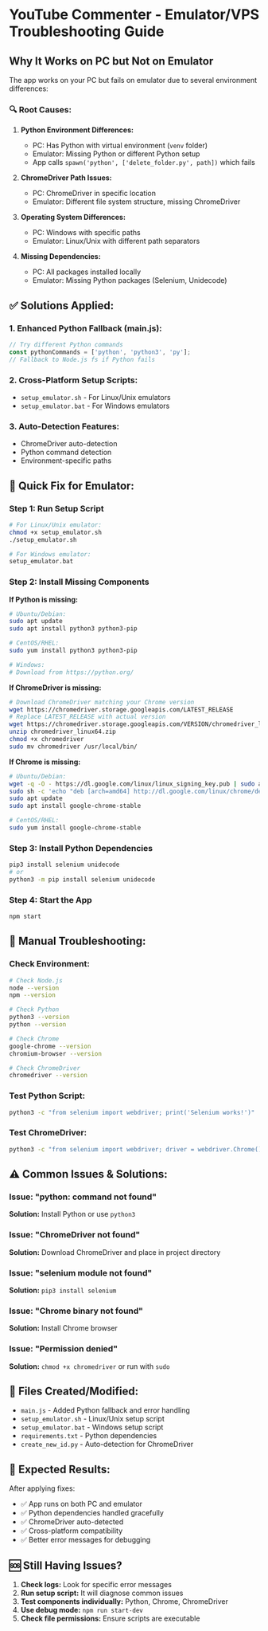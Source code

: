 # YouTube Commenter - Emulator/VPS Troubleshooting Guide

## Why It Works on PC but Not on Emulator

The app works on your PC but fails on emulator due to several environment differences:

### **🔍 Root Causes:**

1. **Python Environment Differences:**
   - PC: Has Python with virtual environment (`venv` folder)
   - Emulator: Missing Python or different Python setup
   - App calls `spawn('python', ['delete_folder.py', path])` which fails

2. **ChromeDriver Path Issues:**
   - PC: ChromeDriver in specific location
   - Emulator: Different file system structure, missing ChromeDriver

3. **Operating System Differences:**
   - PC: Windows with specific paths
   - Emulator: Linux/Unix with different path separators

4. **Missing Dependencies:**
   - PC: All packages installed locally
   - Emulator: Missing Python packages (Selenium, Unidecode)

## **✅ Solutions Applied:**

### **1. Enhanced Python Fallback (main.js):**
```javascript
// Try different Python commands
const pythonCommands = ['python', 'python3', 'py'];
// Fallback to Node.js fs if Python fails
```

### **2. Cross-Platform Setup Scripts:**
- `setup_emulator.sh` - For Linux/Unix emulators
- `setup_emulator.bat` - For Windows emulators

### **3. Auto-Detection Features:**
- ChromeDriver auto-detection
- Python command detection
- Environment-specific paths

## **🚀 Quick Fix for Emulator:**

### **Step 1: Run Setup Script**
```bash
# For Linux/Unix emulator:
chmod +x setup_emulator.sh
./setup_emulator.sh

# For Windows emulator:
setup_emulator.bat
```

### **Step 2: Install Missing Components**

**If Python is missing:**
```bash
# Ubuntu/Debian:
sudo apt update
sudo apt install python3 python3-pip

# CentOS/RHEL:
sudo yum install python3 python3-pip

# Windows:
# Download from https://python.org/
```

**If ChromeDriver is missing:**
```bash
# Download ChromeDriver matching your Chrome version
wget https://chromedriver.storage.googleapis.com/LATEST_RELEASE
# Replace LATEST_RELEASE with actual version
wget https://chromedriver.storage.googleapis.com/VERSION/chromedriver_linux64.zip
unzip chromedriver_linux64.zip
chmod +x chromedriver
sudo mv chromedriver /usr/local/bin/
```

**If Chrome is missing:**
```bash
# Ubuntu/Debian:
wget -q -O - https://dl.google.com/linux/linux_signing_key.pub | sudo apt-key add -
sudo sh -c 'echo "deb [arch=amd64] http://dl.google.com/linux/chrome/deb/ stable main" >> /etc/apt/sources.list.d/google-chrome.list'
sudo apt update
sudo apt install google-chrome-stable

# CentOS/RHEL:
sudo yum install google-chrome-stable
```

### **Step 3: Install Python Dependencies**
```bash
pip3 install selenium unidecode
# or
python3 -m pip install selenium unidecode
```

### **Step 4: Start the App**
```bash
npm start
```

## **🔧 Manual Troubleshooting:**

### **Check Environment:**
```bash
# Check Node.js
node --version
npm --version

# Check Python
python3 --version
python --version

# Check Chrome
google-chrome --version
chromium-browser --version

# Check ChromeDriver
chromedriver --version
```

### **Test Python Script:**
```bash
python3 -c "from selenium import webdriver; print('Selenium works!')"
```

### **Test ChromeDriver:**
```bash
python3 -c "from selenium import webdriver; driver = webdriver.Chrome(); print('ChromeDriver works!'); driver.quit()"
```

## **⚠️ Common Issues & Solutions:**

### **Issue: "python: command not found"**
**Solution:** Install Python or use `python3`

### **Issue: "ChromeDriver not found"**
**Solution:** Download ChromeDriver and place in project directory

### **Issue: "selenium module not found"**
**Solution:** `pip3 install selenium`

### **Issue: "Chrome binary not found"**
**Solution:** Install Chrome browser

### **Issue: "Permission denied"**
**Solution:** `chmod +x chromedriver` or run with `sudo`

## **📁 Files Created/Modified:**

- `main.js` - Added Python fallback and error handling
- `setup_emulator.sh` - Linux/Unix setup script
- `setup_emulator.bat` - Windows setup script
- `requirements.txt` - Python dependencies
- `create_new_id.py` - Auto-detection for ChromeDriver

## **🎯 Expected Results:**

After applying fixes:
- ✅ App runs on both PC and emulator
- ✅ Python dependencies handled gracefully
- ✅ ChromeDriver auto-detected
- ✅ Cross-platform compatibility
- ✅ Better error messages for debugging

## **🆘 Still Having Issues?**

1. **Check logs:** Look for specific error messages
2. **Run setup script:** It will diagnose common issues
3. **Test components individually:** Python, Chrome, ChromeDriver
4. **Use debug mode:** `npm run start-dev`
5. **Check file permissions:** Ensure scripts are executable
